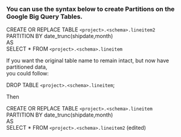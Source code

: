 ### You can use the syntax below to create Partitions on the Google Big Query Tables.

CREATE OR REPLACE TABLE `<project>.<schema>.lineitem2` </br>
 PARTITION BY date_trunc(shipdate,month) </br>
 AS </br>
 SELECT * FROM `<project>.<schema>.lineitem` </br>

If you want the original table name to remain intact, but now have partitioned data, </br>
you could follow:

DROP TABLE  `<project>.<schema>.lineitem`;</br>

Then</br>

CREATE OR REPLACE TABLE `<project>.<schema>.lineitem`</br>
 PARTITION BY date_trunc(shipdate,month)</br>
 AS</br>
 SELECT * FROM `<project>.<schema>.lineitem2` (edited) </br>
